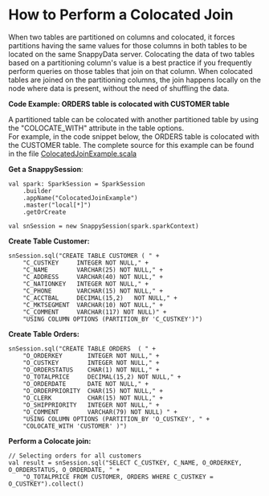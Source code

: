 <a id="howto-colacatedJoin"></a>
# How to Perform a Colocated Join

When two tables are partitioned on columns and colocated, it forces partitions having the same values for those columns in both tables to be located on the same SnappyData server. Colocating the data of two tables based on a partitioning column's value is a best practice if you frequently perform queries on those tables that join on that column.
When colocated tables are joined on the partitioning columns, the join happens locally on the node where data is present, without the need of shuffling the data.

**Code Example: ORDERS table is colocated with CUSTOMER table**

A partitioned table can be colocated with another partitioned table by using the "COLOCATE_WITH" attribute in the table options. <br/>
For example, in the code snippet below, the ORDERS table is colocated with the CUSTOMER table. The complete source for this example can be found in the file [ColocatedJoinExample.scala](https://github.com/SnappyDataInc/snappydata/blob/master/examples/src/main/scala/org/apache/spark/examples/snappydata/CollocatedJoinExample.scala)

**Get a SnappySession**:

```pre
val spark: SparkSession = SparkSession
    .builder
    .appName("ColocatedJoinExample")
    .master("local[*]")
    .getOrCreate

val snSession = new SnappySession(spark.sparkContext)
```

**Create Table Customer:**

```pre
snSession.sql("CREATE TABLE CUSTOMER ( " +
    "C_CUSTKEY     INTEGER NOT NULL," +
    "C_NAME        VARCHAR(25) NOT NULL," +
    "C_ADDRESS     VARCHAR(40) NOT NULL," +
    "C_NATIONKEY   INTEGER NOT NULL," +
    "C_PHONE       VARCHAR(15) NOT NULL," +
    "C_ACCTBAL     DECIMAL(15,2)   NOT NULL," +
    "C_MKTSEGMENT  VARCHAR(10) NOT NULL," +
    "C_COMMENT     VARCHAR(117) NOT NULL)" +
    "USING COLUMN OPTIONS (PARTITION_BY 'C_CUSTKEY')")
```
**Create Table Orders:**

```pre
snSession.sql("CREATE TABLE ORDERS  ( " +
    "O_ORDERKEY       INTEGER NOT NULL," +
    "O_CUSTKEY        INTEGER NOT NULL," +
    "O_ORDERSTATUS    CHAR(1) NOT NULL," +
    "O_TOTALPRICE     DECIMAL(15,2) NOT NULL," +
    "O_ORDERDATE      DATE NOT NULL," +
    "O_ORDERPRIORITY  CHAR(15) NOT NULL," +
    "O_CLERK          CHAR(15) NOT NULL," +
    "O_SHIPPRIORITY   INTEGER NOT NULL," +
    "O_COMMENT        VARCHAR(79) NOT NULL) " +
    "USING COLUMN OPTIONS (PARTITION_BY 'O_CUSTKEY', " +
    "COLOCATE_WITH 'CUSTOMER' )")
```

**Perform a Colocate join:** 

```pre
// Selecting orders for all customers
val result = snSession.sql("SELECT C_CUSTKEY, C_NAME, O_ORDERKEY, O_ORDERSTATUS, O_ORDERDATE, " +
    "O_TOTALPRICE FROM CUSTOMER, ORDERS WHERE C_CUSTKEY = O_CUSTKEY").collect()
```
